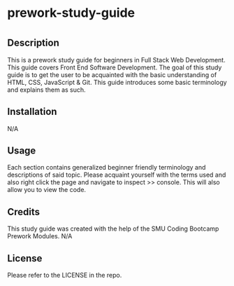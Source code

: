 # prework-study-guide
# <Your-Project-Title>

## Description
This is a prework study guide for beginners in Full Stack Web Development. This guide covers Front End Software Development. The goal of this study guide is to get the user to be acquainted with the basic understanding of HTML, CSS, JavaScript & Git. This guide introduces some basic terminology and explains them as such.

## Installation

N/A

## Usage
Each section contains generalized beginner friendly terminology and descriptions of said topic. Please acquaint yourself with the terms used and also right click the page and navigate to inspect >> console. This will also allow you to view the code. 

## Credits

This study guide was created with the help of the SMU Coding Bootcamp Prework Modules. N/A

## License

Please refer to the LICENSE in the repo.